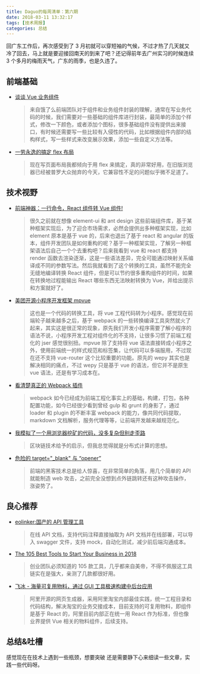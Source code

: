 ```yaml
---
title: Daguo的每周清单：第六期
date: 2018-03-11 13:32:17
tags: [技术周报]
categories: 总结
---
```


回广东工作后，再次感受到了 3 月初就可以穿短袖的气候，不过才热了几天就又冷了回去，马上就是要迎接回南天的到来了吧？还记得前年去广州实习的时候连续 3 个多月的梅雨天气，广东的雨季，也是久违了。

## 前端基础

- [谈谈 Vue 业务组件](https://zhuanlan.zhihu.com/p/33999571?utm_source=tuicool&utm_medium=referral)

  > 来自饿了么前端团队对于组件和业务组件封装的理解，通常在写业务代码的时候，我们需要对一些基础的组件库进行封装，最简单的添加个样式，修改一下颜色，或者添加个图标，很多基础组件没有提供出来接口，有时候还需要写一些比较有入侵性的代码，比如根据组件内部的结构样式，写一些样式来改变展示效果，添加一些自定义方法等。

- [一劳永逸的搞定 flex 布局](https://juejin.im/post/58e3a5a0a0bb9f0069fc16bb)
  > 现在写页面布局我都倾向于用 flex 来搞定，真的非常好用，在旧版浏览器已经被普罗大众抛弃的今天，它兼容性不足的问题似乎微不足道了。

## 技术视野

- [前端神器：一行命令，React 组件转 Vue 组件!](https://qianduan.group/posts/5a8e62160cf6b624d2239ca7)

  > 很久之前就在想像 element-ui 和 ant design 这些前端组件库，基于某种框架实现后，为了迎合市场需求，必然会提供出多种框架实现，比如 element 原本是基于 vue 的，后来也退出了基于 react 和 angular 的版本，组件开发团队是如何重构的呢？基于一种框架实现，了解另一种框架语法后自己一个个去重构吧？后来我看到 vue 和 react 都支持 render 函数去渲染逐渐，这是一些语法差异，完全可能通过映射关系编译成不同的参数写法。然后我就看到了这个转换的工具，虽然不能完全无缝地编译转换 React 组件，但是可以节约很多重构组件的时间，如果在转换地过程能输出 React 哪些东西无法映射转换为 Vue，并给出提示和方案就好了。

- [美团开源小程序开发框架 mpvue](https://mp.weixin.qq.com/s?__biz=MjM5NjQ5MTI5OA==&mid=2651747630&idx=1&sn=dfb85acb20fbfcb4a8908917357be662&chksm=bd12ac638a652575eb5e542e8159b903b8061ceeb32434ae50e2631a039eddc01e01b2837b95&mpshare=1&scene=1&srcid=0308fhf1zmTBxZHHtSCHpRoN#rd)

  > 这也是一个代码的转换工具，将 vue 工程代码转为小程序。感觉现在前端轮子越来越多之后，基于 webpack 的一些转换编译工具突然就火了起来，其实这是很正常的现象，原先我们开发小程序需要了解小程序的语法不说，小程序开发工程对组件化的不支持，让很多习惯了前端工程化的 jser 感觉很别扭。mpvue 除了支持将 vue 语法直接转成小程序之外，使用前端统一的样式规范和标签集，让代码可以多端服用，不过现在还不支持 vue-router 这个比较重要的功能。原先的 wepy 其实也是解决相同的痛点，不过 wepy 只是基于 vue 的语法，但它并不是原生 vue 语法，还是有学习成本在。

- [看清楚真正的 Webpack 插件](https://zoumiaojiang.com/article/what-is-real-webpack-plugin/)

  > webpack 如今已经成为前端工程化事实上的基础，构建，打包，各种配置功能，如今已经很少看到曾经 gulp 和 grunt 的身影了，通过 loader 和 plugin 的不断丰富 webpack 的能力，像共同代码提取，markdown 文档解析，服务代理等等，让前端开发越来越规范化。

- [我模拟了一个用浏览器挖矿的代码，没多复杂但别走歪路](https://mp.weixin.qq.com/s?__biz=MzIwMzg1ODcwMw==&mid=2247487547&idx=1&sn=ca3e0055978c4ad7d2deacc9503bdeaf&chksm=96c9a65ba1be2f4d5854e3d9041fac2b87541ec30f6c3cb9bd4c70701788994c94234ba88308&mpshare=1&scene=1&srcid=0309C6Wu3ECbEqDntnNYWe8o#rd)

  > 区块链技术给予的启示，但我总觉得就是分布式计算的思想。

- [危险的 target="\_blank" 与 “opener”](https://mp.weixin.qq.com/s?__biz=MjM5MTA1MjAxMQ==&mid=2651227961&idx=1&sn=d4eb72b910281a18fc35581e0e39096f&chksm=bd495ebd8a3ed7ab2dcc8d6bbfdd6f336f5b80a301cd3e7f92f56bdd3c95c749d9d6fd77282f&mpshare=1&scene=1&srcid=0310Ep0q8srjqfcy2KsmGrlY#rd)
  > 前端的黑客技术总是给人惊喜，在非常简单的角落，用几个简单的 API 就能制造 web 攻击，之前完全没想到点外链跳转还有这种攻击操作，涨姿势了。

## 良心推荐

- [eolinker:国产的 API 管理工具](https://eolinker.com/)

  > 在线 API 文档，支持代码注释直接抽取为 API 文档并在线部署，可以导入 swagger 文件，支持 mock，自动化测试，减少前后端沟通成本。

- [The 105 Best Tools to Start Your Business in 2018](https://medium.com/the-mission/the-105-best-tools-to-start-your-business-in-2018-1675a457b4de)

  > 创业团队必须知道的 105 款工具，几乎都来自美帝，不得不佩服这工具链实在是强大，亲测了几款都很好用。

- [飞冰 - 海量可复用物料，通过 GUI 工具极速构建中后台应用](https://github.com/alibaba/ice)
  > 阿里开源的网页生成器，采用阿里淘宝内部最佳实践，统一工程目录和代码结构，解决淘宝的业务交接成本，目前支持的可复用物料，即组件是基于 React 的，阿里目前内部正在统一用 React 作为标准，但也像业界提供 Vue 相关的物料组件，后续支持。

## 总结&吐槽

感觉现在在技术上遇到一些瓶颈，想要突破 还是需要静下心来细读一些文章，实践一些代码呀。
